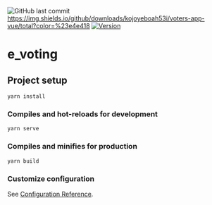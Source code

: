
![GitHub last commit](https://img.shields.io/github/last-commit/kojoyeboah53i/voters-app-vue?logo=git)https://img.shields.io/github/downloads/kojoyeboah53i/voters-app-vue/total?color=%23e4e418
<a href="https://www.npmjs.com/package/vue"><img src="https://img.shields.io/npm/v/vue.svg?sanitize=true" alt="Version"></a>

# e_voting

## Project setup
```
yarn install
```

### Compiles and hot-reloads for development
```
yarn serve
```

### Compiles and minifies for production
```
yarn build
```

### Customize configuration
See [Configuration Reference](https://cli.vuejs.org/config/).
